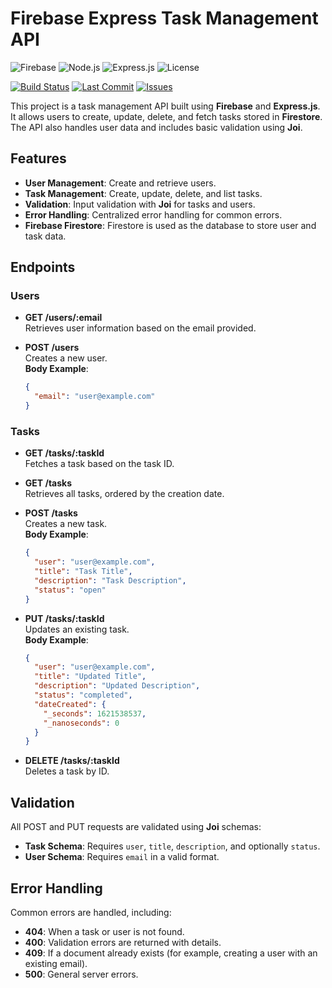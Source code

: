 
# Firebase Express Task Management API

![Firebase](https://img.shields.io/badge/firebase-Firestore-yellow?logo=firebase) ![Node.js](https://img.shields.io/badge/node.js-18-green?logo=node.js) ![Express.js](https://img.shields.io/badge/express.js-4.19-lightgrey?logo=express) ![License](https://img.shields.io/badge/license-MIT-brightgreen)

[![Build Status](https://img.shields.io/badge/build-passing-brightgreen)](https://shields.io/)
[![Last Commit](https://img.shields.io/github/last-commit/DanteLans/atomChallenge)](https://shields.io/)
[![Issues](https://img.shields.io/github/issues/DanteLans/atomChallenge)](https://shields.io/)

This project is a task management API built using **Firebase** and **Express.js**. It allows users to create, update, delete, and fetch tasks stored in **Firestore**. The API also handles user data and includes basic validation using **Joi**.

## Features

- **User Management**: Create and retrieve users.
- **Task Management**: Create, update, delete, and list tasks.
- **Validation**: Input validation with **Joi** for tasks and users.
- **Error Handling**: Centralized error handling for common errors.
- **Firebase Firestore**: Firestore is used as the database to store user and task data.

## Endpoints

### Users

- **GET /users/:email**  
  Retrieves user information based on the email provided.

- **POST /users**  
  Creates a new user.  
  **Body Example**:
  ```json
  {
    "email": "user@example.com"
  }
  ```

### Tasks

- **GET /tasks/:taskId**  
  Fetches a task based on the task ID.

- **GET /tasks**  
  Retrieves all tasks, ordered by the creation date.

- **POST /tasks**  
  Creates a new task.  
  **Body Example**:
  ```json
  {
    "user": "user@example.com",
    "title": "Task Title",
    "description": "Task Description",
    "status": "open"
  }
  ```

- **PUT /tasks/:taskId**  
  Updates an existing task.  
  **Body Example**:
  ```json
  {
    "user": "user@example.com",
    "title": "Updated Title",
    "description": "Updated Description",
    "status": "completed",
    "dateCreated": {
      "_seconds": 1621538537,
      "_nanoseconds": 0
    }
  }
  ```

- **DELETE /tasks/:taskId**  
  Deletes a task by ID.

## Validation

All POST and PUT requests are validated using **Joi** schemas:
- **Task Schema**: Requires `user`, `title`, `description`, and optionally `status`.
- **User Schema**: Requires `email` in a valid format.

## Error Handling

Common errors are handled, including:
- **404**: When a task or user is not found.
- **400**: Validation errors are returned with details.
- **409**: If a document already exists (for example, creating a user with an existing email).
- **500**: General server errors.

